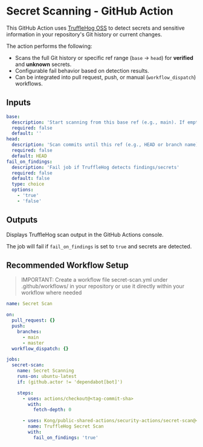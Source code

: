 # Secret Scanning - GitHub Action

This GitHub Action uses [TruffleHog OSS](https://github.com/trufflesecurity/trufflehog) to detect secrets and sensitive information in your repository's Git history or current changes.

The action performs the following:
- Scans the full Git history or specific ref range (`base` → `head`) for **verified** and **unknown** secrets.
- Configurable fail behavior based on detection results.
- Can be integrated into pull request, push, or manual (`workflow_dispatch`) workflows.

## Inputs

```yaml
base:
  description: 'Start scanning from this base ref (e.g., main). If empty, scans full history.'
  required: false
  default: ''
head:
  description: 'Scan commits until this ref (e.g., HEAD or branch name).'
  required: false
  default: HEAD
fail_on_findings:
  description: 'Fail job if TruffleHog detects findings/secrets'
  required: false
  default: false
  type: choice
  options:
    - 'true'
    - 'false'
```

## Outputs
Displays TruffleHog scan output in the GitHub Actions console.

The job will fail if `fail_on_findings` is set to `true` and secrets are detected.

## Recommended Workflow Setup
>IMPORTANT: Create a workflow file secret-scan.yml under .github/workflows/ in your repository or use it directly within your workflow where needed

```yaml
name: Secret Scan

on:
  pull_request: {}
  push:
    branches:
      - main
      - master
  workflow_dispatch: {}

jobs:
  secret-scan:
    name: Secret Scanning
    runs-on: ubuntu-latest
    if: (github.actor != 'dependabot[bot]')

    steps:
      - uses: actions/checkout@<tag-commit-sha>
        with:
          fetch-depth: 0

      - uses: Kong/public-shared-actions/security-actions/secret-scan@<tag-commit-sha> # Replace with actual tag Commit SHA
        name: TruffleHog Secret Scan
        with:
          fail_on_findings: 'true'

```
